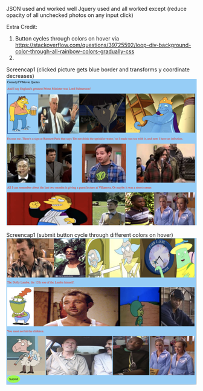 JSON used and worked well
Jquery used and all worked except (reduce opacity of all unchecked photos on any input click)


Extra Credit: 
1) Button cycles through colors on hover via https://stackoverflow.com/questions/39725592/loop-div-background-color-through-all-rainbow-colors-gradually-css
2) 

Screencap1 (clicked picture gets blue border and transforms y coordinate decreases)
![Alt text](/screencap1.png?raw=true)

Screencap1 (submit button cycle through different colors on hover)
![Alt text](/screencap2.png?raw=true)
